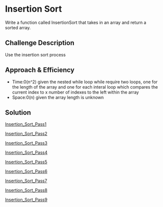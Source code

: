 # Insertion Sort
Write a function called InsertionSort that takes in an array and return a sorted array.


## Challenge Description
Use the insertion sort process

## Approach & Efficiency
- Time:0(n^2) given the nested while loop while require two loops, one for the length of the array and one for each interal loop which compares the current index to x number of indexes to the left within the array
- Space:0(n) given the array length is unknown

## Solution
[Insertion_Sort_Pass1](../../assets/insertion_sort/insertion_sort_pass1.jpg)


[Insertion_Sort_Pass2](../../assets/insertion_sort/insertion_sort_pass2.jpg)


[Insertion_Sort_Pass3](../../assets/insertion_sort/insertion_sort_pass3.jpg)


[Insertion_Sort_Pass4](../../assets/insertion_sort/insertion_sort_pass4.jpg)


[Insertion_Sort_Pass5](../../assets/insertion_sort/insertion_sort_pass5.jpg)


[Insertion_Sort_Pass6](../../assets/insertion_sort/insertion_sort_pass6.jpg)


[Insertion_Sort_Pass7](../../assets/insertion_sort/insertion_sort_pass7.jpg)


[Insertion_Sort_Pass8](../../assets/insertion_sort/insertion_sort_pass8.jpg)


[Insertion_Sort_Pass9](../../assets/insertion_sort/insertion_sort_pass9.jpg)
